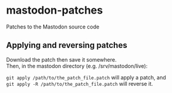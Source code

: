 # mastodon-patches
Patches to the Mastodon source code

## Applying and reversing patches
Download the patch then save it somewhere.  
Then, in the mastodon directory (e.g. /srv/mastodon/live):

`git apply /path/to/the_patch_file.patch` will apply a patch, and  
`git apply -R /path/to/the_patch_file.patch` will reverse it.
